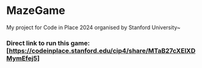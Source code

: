 # MazeGame
My project for Code in Place 2024 organised by Stanford University~
### Direct link to run this game: [https://codeinplace.stanford.edu/cip4/share/MTaB27cXElXDMymEfej5]
